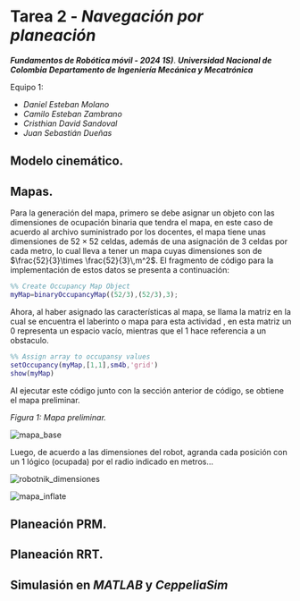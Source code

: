 # Tarea 2 - *Navegación por planeación*
***Fundamentos de Robótica móvil - 2024 1S)***.
***Universidad Nacional de Colombia***
***Departamento de Ingeniería Mecánica y Mecatrónica***

Equipo 1:
* _Daniel Esteban Molano_
* _Camilo Esteban Zambrano_
* _Cristhian David Sandoval_
* _Juan Sebastián Dueñas_

## Modelo cinemático.

## Mapas.
Para la generación del mapa, primero se debe asignar un objeto con las dimensiones de ocupación binaria que tendra el mapa, en este caso de acuerdo al archivo suministrado por los docentes, el mapa tiene unas dimensiones de $52 \times 52$ celdas, además de una asignación de 3 celdas por cada metro, lo cual lleva a tener un mapa cuyas dimensiones son de $\frac{52}{3}\times \frac{52}{3}\,m^2$. El fragmento de código para la implementación de estos datos se presenta a continuación:

```matlab
%% Create Occupancy Map Object
myMap=binaryOccupancyMap((52/3),(52/3),3);
```

Ahora, al haber asignado las características al mapa, se llama la matriz en la cual se encuentra el laberinto o mapa para esta actividad , en esta matriz un 0 representa un espacio vacío, mientras que el 1 hace referencia a un obstaculo.

```matlab
%% Assign array to occupansy values
setOccupancy(myMap,[1,1],sm4b,'grid')
show(myMap)
```

Al ejecutar este código junto con la sección anterior de código, se obtiene el mapa preliminar.

*Figura 1: Mapa preliminar.*

![mapa_base](https://github.com/mobile-robotics-unal/Tarea-2-Navegaci-n-por-planeaci-n/assets/161974694/e9b4a38a-4fc9-4b26-968c-e792b2caa9ae)

Luego, de acuerdo a las dimensiones del robot, agranda cada posición con un 1 lógico (ocupada) por el radio indicado en metros...

![robotnik_dimensiones](https://github.com/mobile-robotics-unal/Tarea-2-Navegaci-n-por-planeaci-n/assets/161974694/261a02a0-10d5-4597-ab1b-78cae4a81da4)

![mapa_inflate](https://github.com/mobile-robotics-unal/Tarea-2-Navegaci-n-por-planeaci-n/assets/161974694/1729c636-5331-418a-8a02-57af4ae5b0a6)


## Planeación PRM.

## Planeación RRT.

## Simulasión en *MATLAB* y *CeppeliaSim*
